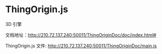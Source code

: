 # ThingOrigin.js

3D 引擎

文档地址：http://210.72.137.240:50011/ThingOriginDoc/doc/index.html#

ThingOrigin.js 文件: http://210.72.137.240:50011/ThingOriginDoc/main.js

